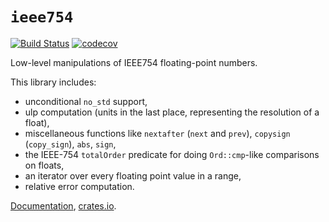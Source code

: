 # `ieee754`

[![Build Status](https://travis-ci.org/huonw/ieee754.png)](https://travis-ci.org/huonw/ieee754) [![codecov](https://codecov.io/gh/huonw/ieee754/branch/master/graph/badge.svg)](https://codecov.io/gh/huonw/ieee754)

Low-level manipulations of IEEE754 floating-point numbers.

This library includes:

- unconditional `no_std` support,
- ulp computation (units in the last place, representing the resolution of a
  float),
- miscellaneous functions like `nextafter` (`next` and `prev`),
  `copysign` (`copy_sign`), `abs`, `sign`,
- the IEEE-754 `totalOrder` predicate for doing `Ord::cmp`-like
  comparisons on floats,
- an iterator over every floating point value in a range,
- relative error computation.

[Documentation](http://docs.rs/ieee754),
[crates.io](https://crates.io/crates/ieee754).
